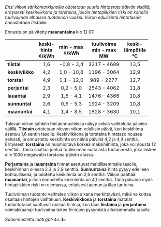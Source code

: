 *Ensi viikon sähkömarkkinoilla odotetaan suuria hintaeroja päivän sisällä, erityisesti keskiviikkona ja torstaina, jolloin hintapiikkien riski on koholla tuulivoiman alhaisen tuotannon vuoksi. Viikon edullisinta hintatasoa ennustetaan tiistaille.*

Ennuste on päivitetty **maanantaina** klo 12:07.

|             | keski-<br>hinta<br>¢/kWh | min - max<br>¢/kWh | tuulivoima<br>min - max<br>MW | keski-<br>lämpötila<br>°C |
|:-------------|:----------------:|:----------------:|:-------------:|:-------------:|
| **tiistai**    | 1,6                | -0,8 - 3,4             | 3217 - 4689               | 13,5               |
| **keskiviikko**| 4,2                | 1,0 - 10,8             | 1196 - 3064              | 12,9               |
| **torstai**    | 4,9                | 1,1 - 12,0             | 989 - 2277               | 12,7               |
| **perjantai**  | 2,3                | 0,2 - 5,0              | 2543 - 4062              | 11,8               |
| **lauantai**   | 2,9                | 1,5 - 4,1              | 1476 - 4366              | 10,8               |
| **sunnuntai**  | 2,6                | 0,6 - 5,3              | 1924 - 3209              | 10,8               |
| **maanantai**  | 4,1                | 1,4 - 8,5              | 1828 - 3630              | 10,1               |

Tulevan viikon sähkön hintaennusteissa näkyy selviä vaihteluita päivien välillä. **Tiistain** odotetaan olevan viikon edullisin päivä, kun keskihinta asettuu 1,6 sentin tasolle. Keskiviikkona ja torstaina hintataso nousee selvästi, ja ennustettu keskihinta on näinä päivinä 4,2 ja 4,9 senttiä. Erityisesti **torstaina** on huomioitava korkea maksimihinta, joka voi nousta 12 senttiin. Tämä saattaa johtua tuulivoiman matalasta tuotannosta, joka laskee alle 1000 megawatin torstaina päivän alussa.

**Perjantaina** ja **lauantaina** hinnat asettuvat maltillisemmalle tasolle, keskihinnan ollessa 2,3 ja 2,9 senttiä. **Sunnuntaina** hinta pysyy edelleen kohtuullisena, ja odotettu keskihinta on 2,6 senttiä. Viikon päättää **maanantai**, jolloin ennustettu keskihinta on 4,1 senttiä. Tänä päivänä myös hintapiikkien riski on olemassa, erityisesti aamun ja illan tunteina.

Tuulivoiman tuotanto vaihtelee viikon aikana merkittävästi, mikä vaikuttaa osaltaan hintojen vaihteluun. **Keskiviikkona** ja **torstaina** matalat tuotantotasot saattavat nostaa hintoja, kun taas **tiistaina** ja **perjantaina** voimakkaampi tuulivoima tukee hintojen pysymistä alhaisemmalla tasolla.

*Sääennustetta laati gpt-4o.* 🌬️
